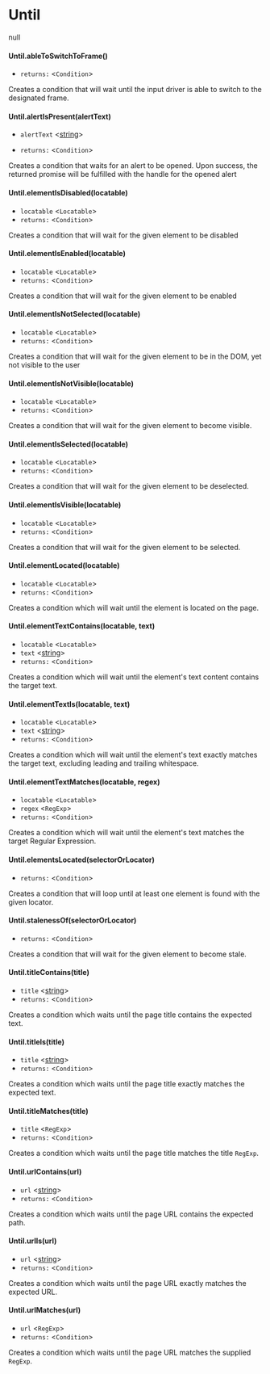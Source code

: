 # Until
null
#### Until.ableToSwitchToFrame()
* `returns:` <`Condition`> 

Creates a condition that will wait until the input driver is able to switch to the designated frame.

#### Until.alertIsPresent(alertText)
* `alertText` <[string]> 

* `returns:` <`Condition`> 

Creates a condition that waits for an alert to be opened. Upon success, the returned promise will be fulfilled with the handle for the opened alert

#### Until.elementIsDisabled(locatable)
* `locatable` <`Locatable`> 
* `returns:` <`Condition`> 

Creates a condition that will wait for the given element to be disabled

#### Until.elementIsEnabled(locatable)
* `locatable` <`Locatable`> 
* `returns:` <`Condition`> 

Creates a condition that will wait for the given element to be enabled

#### Until.elementIsNotSelected(locatable)
* `locatable` <`Locatable`> 
* `returns:` <`Condition`> 

Creates a condition that will wait for the given element to be in the DOM, yet not visible to the user

#### Until.elementIsNotVisible(locatable)
* `locatable` <`Locatable`> 
* `returns:` <`Condition`> 

Creates a condition that will wait for the given element to become visible.

#### Until.elementIsSelected(locatable)
* `locatable` <`Locatable`> 
* `returns:` <`Condition`> 

Creates a condition that will wait for the given element to be deselected.

#### Until.elementIsVisible(locatable)
* `locatable` <`Locatable`> 
* `returns:` <`Condition`> 

Creates a condition that will wait for the given element to be selected.

#### Until.elementLocated(locatable)
* `locatable` <`Locatable`> 
* `returns:` <`Condition`> 

Creates a condition which will wait until the element is located on the page.

#### Until.elementTextContains(locatable, text)
* `locatable` <`Locatable`> 
* `text` <[string]> 
* `returns:` <`Condition`> 

Creates a condition which will wait until the element's text content contains the target text.

#### Until.elementTextIs(locatable, text)
* `locatable` <`Locatable`> 
* `text` <[string]> 
* `returns:` <`Condition`> 

Creates a condition which will wait until the element's text exactly matches the target text, excluding leading and trailing whitespace.

#### Until.elementTextMatches(locatable, regex)
* `locatable` <`Locatable`> 
* `regex` <`RegExp`> 
* `returns:` <`Condition`> 

Creates a condition which will wait until the element's text matches the target Regular Expression.

#### Until.elementsLocated(selectorOrLocator)
* `returns:` <`Condition`> 

Creates a condition that will loop until at least one element is found with the given locator.

#### Until.stalenessOf(selectorOrLocator)
* `returns:` <`Condition`> 

Creates a condition that will wait for the given element to become stale.

#### Until.titleContains(title)
* `title` <[string]> 
* `returns:` <`Condition`> 

Creates a condition which waits until the page title contains the expected text.

#### Until.titleIs(title)
* `title` <[string]> 
* `returns:` <`Condition`> 

Creates a condition which waits until the page title exactly matches the expected text.

#### Until.titleMatches(title)
* `title` <`RegExp`> 
* `returns:` <`Condition`> 

Creates a condition which waits until the page title matches the title `RegExp`.

#### Until.urlContains(url)
* `url` <[string]> 
* `returns:` <`Condition`> 

Creates a condition which waits until the page URL contains the expected path.

#### Until.urlIs(url)
* `url` <[string]> 
* `returns:` <`Condition`> 

Creates a condition which waits until the page URL exactly matches the expected URL.

#### Until.urlMatches(url)
* `url` <`RegExp`> 
* `returns:` <`Condition`> 

Creates a condition which waits until the page URL matches the supplied `RegExp`.


[string]: https://developer.mozilla.org/en-US/docs/Web/JavaScript/Data_structures#String_type
[Promise]: https://developer.mozilla.org/en-US/docs/Web/JavaScript/Reference/Global_Objects/Promise